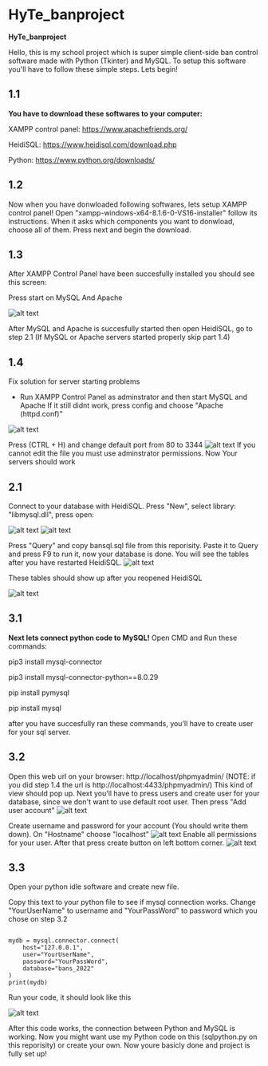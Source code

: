 # HyTe_banproject

**HyTe_banproject**

Hello, this is my school project which is super simple client-side ban control software made with Python (Tkinter) and MySQL. To setup this software you'll have to follow these simple steps. Lets begin!

<h2>1.1</h2>

**You have to download these softwares to your computer:**
  
  XAMPP control panel: https://www.apachefriends.org/
  
  HeidiSQL: https://www.heidisql.com/download.php
  
  Python: https://www.python.org/downloads/

<h2>1.2</h2>

Now when you have donwloaded following softwares, lets setup XAMPP control panel!
Open "xampp-windows-x64-8.1.6-0-VS16-installer" follow its instructions. When it asks which components you want to donwload, choose all of them. Press next and begin the download.

<h2>1.3</h2>

After XAMPP Control Panel have been succesfully installed you should see this screen:

Press start on MySQL And Apache

![alt text](https://i.imgur.com/pI2MXzR.png)

After MySQL and Apache is succesfully started then open HeidiSQL, go to step 2.1
(If MySQL or Apache servers started properly skip part 1.4)

<h2>1.4</h2>
Fix solution for server starting problems

- Run XAMPP Control Panel as adminstrator and then start MySQL and Apache
If it still didnt work, press config and choose "Apache (httpd.conf)"

![alt text](https://i.imgur.com/o3Q3DrB.png)

Press (CTRL + H) and change default port from 80 to 3344
![alt text](https://i.imgur.com/ONPWuxE.png)
If you cannot edit the file you must use adminstrator permissions.
Now Your servers should work

<h2>2.1</h2>

Connect to your database with HeidiSQL. Press "New", select library: "libmysql.dll", press open:

![alt text](https://i.imgur.com/Eejp9cH.png)
![alt text](https://i.imgur.com/fTovEb5.png)

Press "Query" and copy bansql.sql file from this reporisity. Paste it to Query and press F9 to run it, now your database is done. You will see the tables after you have restarted HeidiSQL.
![alt text](https://i.imgur.com/mtuFFfr.png)

These tables should show up after you reopened HeidiSQL

![alt text](https://i.imgur.com/Ie2XBuO.png)

<h2>3.1</h2>

**Next lets connect python code to MySQL!**
Open CMD and Run these commands:

pip3 install mysql-connector

pip3 install mysql-connector-python==8.0.29

pip install pymysql

pip install mysql

after you have succesfully ran these commands, you'll have to create user for your sql server.

<h2>3.2</h2>

Open this web url on your browser: http://localhost/phpmyadmin/ (NOTE: if you did step 1.4 the url is http://localhost:4433/phpmyadmin/)
This kind of view should pop up. Next you'll have to press users and create user for your database, since we don't want to use default root user. Then press "Add user account"
![alt text](https://i.imgur.com/MLzKpbA.png)

Create username and password for your account (You should write them down). On "Hostname" choose "localhost"
![alt text](https://i.imgur.com/vPgPAE5.png)
Enable all permissions for your user. After that press create button on left bottom corner.
![alt text](https://i.imgur.com/Gwe3Tbn.png)

<h2>3.3</h2>

Open your python idle software and create new file.

Copy this text to your python file to see if mysql connection works. Change "YourUserName" to username and "YourPassWord" to password which you chose on step 3.2

```import mysql.connector

mydb = mysql.connector.connect(
    host="127.0.0.1",
    user="YourUserName",
    password="YourPassWord",
    database="bans_2022"
)
print(mydb)
```

Run your code, it should look like this

![alt text](https://i.imgur.com/tYsgOFy.png)

After this code works, the connection between Python and MySQL is working. Now you might want use my Python code on this (sqlpython.py on this reporisity) or create your own. Now youre basicly done and project is fully set up! 
